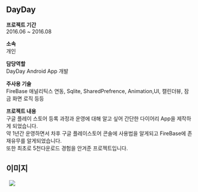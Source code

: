 ## DayDay
  
  
**프로젝트 기간**  
2016.06 ~ 2016.08  

**소속**  
개인
  
**담당역할**  
DayDay Android App 개발  

**주사용 기술**  
FireBase 애널리틱스 연동, Sqlite, SharedPrefrence, Animation,UI, 캘린더뷰, 잠금 화면 로직 등등
  
  
**프로젝트 내용**  
구글 플레이 스토어 등록 과정과 운영에 대해 알고 싶어 간단한 다이어리 App을 제작하게 되었습니다.  
약 1년간 운영하면서 차후 구글 플레이스토어 콘솔에 사용법을 알게되고 FireBase에 존재유무를 알게되었습니다.  
또한 최초로 5천다운로드 경험을 안겨준 프로젝트입니다.  
  
  
   
## 이미지  

<div>
  <img src="https://user-images.githubusercontent.com/23161645/72789014-328b0300-3c76-11ea-96ca-8ba1badb647e.png" hspace=8>
</div>
